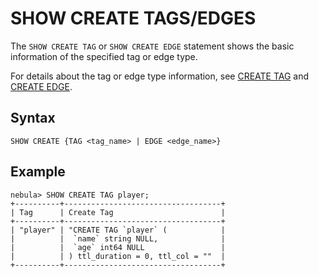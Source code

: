 # SHOW CREATE TAGS/EDGES

The `SHOW CREATE TAG` or `SHOW CREATE EDGE` statement shows the basic information of the specified tag or edge type.

For details about the tag or edge type information, see [CREATE TAG](../../10.tag-statements/1.create-tag.md) and [CREATE EDGE](../../11.edge-type-statements/1.create-edge.md).

## Syntax

```ngql
SHOW CREATE {TAG <tag_name> | EDGE <edge_name>}
```

## Example

```ngql
nebula> SHOW CREATE TAG player;
+----------+-----------------------------------+
| Tag      | Create Tag                        |
+----------+-----------------------------------+
| "player" | "CREATE TAG `player` (            |
|          |  `name` string NULL,              |
|          |  `age` int64 NULL                 |
|          | ) ttl_duration = 0, ttl_col = ""  |
+----------+-----------------------------------+
```
